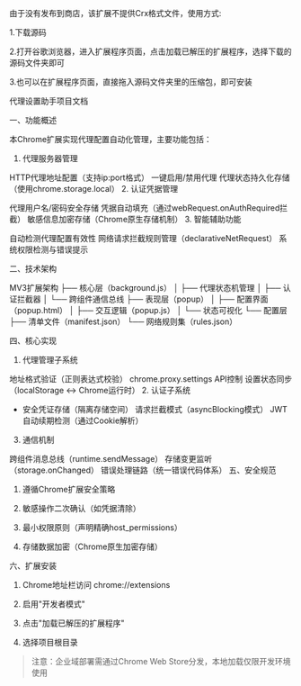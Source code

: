 

由于没有发布到商店，该扩展不提供Crx格式文件，使用方式:

 1.下载源码
 
 2.打开谷歌浏览器，进入扩展程序页面，点击加载已解压的扩展程序，选择下载的源码文件夹即可
 
 3.也可以在扩展程序页面，直接拖入源码文件夹里的压缩包，即可安装


代理设置助手项目文档

一、功能概述

本Chrome扩展实现代理配置自动化管理，主要功能包括：

1. 代理服务器管理

HTTP代理地址配置（支持ip:port格式）
一键启用/禁用代理
代理状态持久化存储（使用chrome.storage.local）
2. 认证凭据管理

代理用户名/密码安全存储
凭据自动填充（通过webRequest.onAuthRequired拦截）
敏感信息加密存储（Chrome原生存储机制）
3. 智能辅助功能

自动检测代理配置有效性
网络请求拦截规则管理（declarativeNetRequest）
系统权限检测与错误提示

二、技术架构

 MV3扩展架构
├── 核心层（background.js）
│   ├── 代理状态机管理
│   ├── 认证拦截器
│   └── 跨组件通信总线
├── 表现层（popup）
│   ├── 配置界面（popup.html）
│   ├── 交互逻辑（popup.js）
│   └── 状态可视化
└── 配置层
    ├── 清单文件（manifest.json）
    └── 网络规则集（rules.json）


四、核心实现

1. 代理管理子系统

地址格式验证（正则表达式校验）
chrome.proxy.settings API控制
设置状态同步（localStorage ↔ Chrome运行时）
2. 认证子系统

* 安全凭证存储（隔离存储空间）
请求拦截模式（asyncBlocking模式）
JWT自动续期检测（通过Cookie解析）
3. 通信机制

跨组件消息总线（runtime.sendMessage）
存储变更监听（storage.onChanged）
错误处理链路（统一错误代码体系）
五、安全规范

1. 遵循Chrome扩展安全策略

2. 敏感操作二次确认（如凭据清除）

3. 最小权限原则（声明精确host_permissions）

4. 存储数据加密（Chrome原生加密存储）

六、扩展安装

1. Chrome地址栏访问 chrome://extensions

2. 启用"开发者模式"

3. 点击"加载已解压的扩展程序"

4. 选择项目根目录

> 注意：企业域部署需通过Chrome Web Store分发，本地加载仅限开发环境使用
